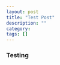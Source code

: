```yaml
---
layout: post
title: "Test Post"
description: ""
category: 
tags: []
---
```



### Testing
<!--
{% include JB/setup %}
-->
